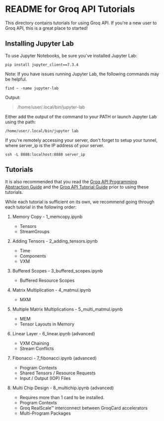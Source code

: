 # README for Groq API Tutorials
This directory contains tutorials for using Groq API. If you're a new
user to Groq API, this is a great place to started!

## Installing Jupyter Lab

To use Jupyter Notebooks, be sure you've installed Jupyter Lab:

`pip install jupyter_client==7.3.4`

Note: If you have issues running Jupyter Lab, the following commands
may be helpful.

`find ~ -name jupyter-lab`

Output:
> /home/user/.local/bin/jupyter-lab

Either add the output of the command to your PATH or launch Jupyter Lab
using the path:

`/home/user/.local/bin/jupyter lab`

If you're remotely accessing your server, don't forget to setup your tunnel, where
server_ip is the IP address of your server.

`ssh -L 8888:localhost:8888 server_ip`

## Tutorials

It is also recommended that you read the [Groq API Programming
Abstraction Guide](https://support.groq.com/#/downloads/groqapi-abstraction)
and the [Groq API Tutorial Guide](https://support.groq.com/#/downloads/groqapi-tutorial)
prior to using these tutorials.

While each tutorial is sufficient on its own, we recommend going through
each tutorial in the following order:

1. Memory Copy - 1_memcopy.ipynb
    - Tensors
    - StreamGroups

2. Adding Tensors - 2_adding_tensors.ipynb
    - Time
    - Components
    - VXM

3. Buffered Scopes - 3_buffered_scopes.ipynb
    - Buffered Resource Scopes

4. Matrix Multiplication - 4_matmul.ipynb
    - MXM

5. Multiple Matrix Multiplications - 5_multi_matmul.ipynb
    - MEM
    - Tensor Layouts in Memory

6. Linear Layer - 6_linear.ipynb (advanced)
    - VXM Chaining
    - Stream Conflicts

7. Fibonacci - 7_fibonacci.ipynb (advanced)
    - Program Contexts
    - Shared Tensors / Resource Requests
    - Input / Output (IOP) Files

8. Multi Chip Design - 8_multichip.ipynb (advanced)
    - Requires more than 1 card to be installed.
    - Program Contexts
    - Groq RealScale™ interconnect between GroqCard accelerators
    - Multi-Program Packages

